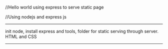 //Hello world using express to serve static page

//Using nodejs and express js

-------------------------------------------------------------

init node, install express and tools, folder for static serving through server. HTML and CSS

-------------------------------------------------------------
